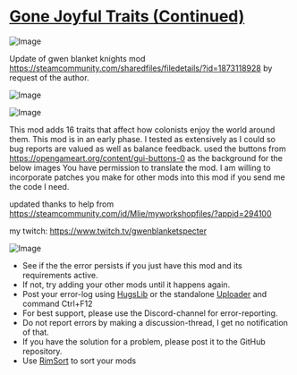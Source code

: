 # [Gone Joyful Traits (Continued)]()

![Image](https://i.imgur.com/buuPQel.png)

Update of gwen blanket knights mod https://steamcommunity.com/sharedfiles/filedetails/?id=1873118928
by request of the author.

![Image](https://i.imgur.com/pufA0kM.png)
	
![Image](https://i.imgur.com/Z4GOv8H.png)

This mod adds 16 traits that affect how colonists enjoy the world around them.
This mod is in an early phase. I tested as extensively as I could so bug reports are valued as well as balance feedback.
used the buttons from https://opengameart.org/content/gui-buttons-0 as the background for the below images
You have permission to translate the mod. I am willing to incorporate patches you make for other mods into this mod if you send me the code I need.

updated thanks to help from https://steamcommunity.com/id/Mlie/myworkshopfiles/?appid=294100

my twitch: https://www.twitch.tv/gwenblanketspecter

![Image](https://i.imgur.com/PwoNOj4.png)



-  See if the the error persists if you just have this mod and its requirements active.
-  If not, try adding your other mods until it happens again.
-  Post your error-log using [HugsLib](https://steamcommunity.com/workshop/filedetails/?id=818773962) or the standalone [Uploader](https://steamcommunity.com/sharedfiles/filedetails/?id=2873415404) and command Ctrl+F12
-  For best support, please use the Discord-channel for error-reporting.
-  Do not report errors by making a discussion-thread, I get no notification of that.
-  If you have the solution for a problem, please post it to the GitHub repository.
-  Use [RimSort](https://github.com/RimSort/RimSort/releases/latest) to sort your mods


